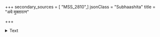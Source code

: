 +++
secondary_sources = [ "MSS_2810",]
jsonClass = "Subhaashita"
title = "अये मुक्तारत्न"

+++

<details><summary>Text</summary>

अये मुक्तारत्न प्रसर बहिरुद्द्योतय गृहान् अपि क्षोणीन्द्राणां कुरु फलवतः स्वानपि गुणान्।  
किमत्रैवात्मानं जरयसि मुधा शुक्तिकुहरे महागम्भीरोऽयं जलधिरिह कस्त्वां गणयति॥
</details>
